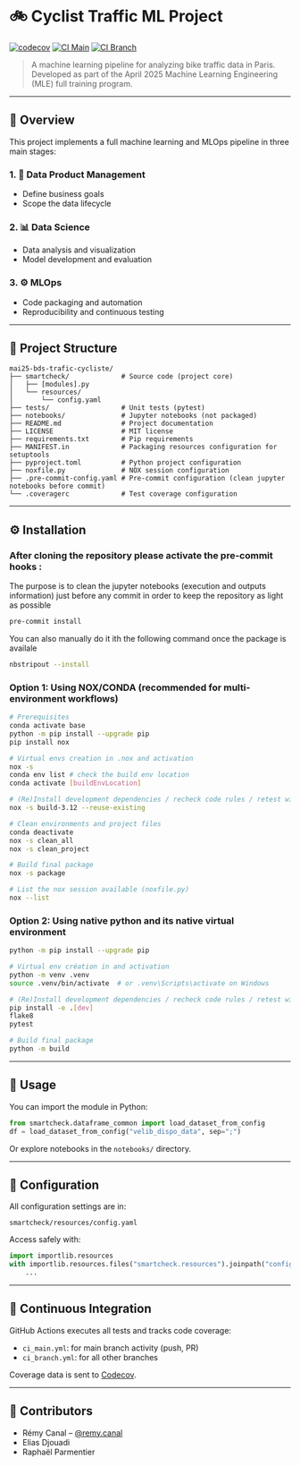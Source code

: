 # 🚲 Cyclist Traffic ML Project

[![codecov](https://codecov.io/gh/zheddhe/mai25-bds-trafic-cycliste/graph/badge.svg?token=6TLD3FM08Z)](https://codecov.io/gh/zheddhe/mai25-bds-trafic-cycliste)
[![CI Main](https://github.com/zheddhe/mai25-bds-trafic-cycliste/actions/workflows/ci_main.yml/badge.svg)](https://github.com/zheddhe/mai25-bds-trafic-cycliste/actions)
[![CI Branch](https://github.com/zheddhe/mai25-bds-trafic-cycliste/actions/workflows/ci_branch.yml/badge.svg)](https://github.com/zheddhe/mai25-bds-trafic-cycliste/actions)

> A machine learning pipeline for analyzing bike traffic data in Paris.  
> Developed as part of the April 2025 Machine Learning Engineering (MLE) full training program.

---

## 🧭 Overview

This project implements a full machine learning and MLOps pipeline in three main stages:

### 1. 📐 Data Product Management
- Define business goals
- Scope the data lifecycle

### 2. 📊 Data Science
- Data analysis and visualization
- Model development and evaluation

### 3. ⚙️ MLOps
- Code packaging and automation
- Reproducibility and continuous testing

---

## 🧱 Project Structure

```
mai25-bds-trafic-cycliste/
├── smartcheck/             # Source code (project core)
│   ├── [modules].py
│   └── resources/
│       └── config.yaml
├── tests/                  # Unit tests (pytest)
├── notebooks/              # Jupyter notebooks (not packaged)
├── README.md               # Project documentation
├── LICENSE                 # MIT license
├── requirements.txt        # Pip requirements
├── MANIFEST.in             # Packaging resources configuration for setuptools
├── pyproject.toml          # Python project configuration
├── noxfile.py              # NOX session configuration
├── .pre-commit-config.yaml # Pre-commit configuration (clean jupyter notebooks before commit)
└── .coveragerc             # Test coverage configuration
```

---

## ⚙️ Installation

### After cloning the repository please activate the pre-commit hooks :
The purpose is to clean the jupyter notebooks (execution and outputs information) just before any commit 
in order to keep the repository as light as possible
```bash
pre-commit install
```
You can also manually do it ith the following command once the package is availale
```bash
nbstripout --install
```

### Option 1: Using NOX/CONDA (recommended for multi-environment workflows)

```bash
# Prerequisites
conda activate base
python -m pip install --upgrade pip
pip install nox

# Virtual envs creation in .nox and activation
nox -s
conda env list # check the build env location
conda activate [buildEnvLocation]

# (Re)Install development dependencies / recheck code rules / retest with coverage
nox -s build-3.12 --reuse-existing

# Clean environments and project files
conda deactivate
nox -s clean_all
nox -s clean_project

# Build final package
nox -s package

# List the nox session available (noxfile.py)
nox --list
```

### Option 2: Using native python and its native virtual environment

```bash
python -m pip install --upgrade pip

# Virtual env création in and activation
python -m venv .venv
source .venv/bin/activate  # or .venv\Scripts\activate on Windows

# (Re)Install development dependencies / recheck code rules / retest with coverage
pip install -e .[dev]
flake8
pytest

# Build final package
python -m build
```

---

## 🚀 Usage

You can import the module in Python:

```python
from smartcheck.dataframe_common import load_dataset_from_config
df = load_dataset_from_config("velib_dispo_data", sep=";")
```

Or explore notebooks in the `notebooks/` directory.

---

## 🔧 Configuration

All configuration settings are in:

```
smartcheck/resources/config.yaml
```

Access safely with:

```python
import importlib.resources
with importlib.resources.files("smartcheck.resources").joinpath("config.yaml").open("r") as f:
    ...
```

---

## 🔄 Continuous Integration

GitHub Actions executes all tests and tracks code coverage:

- `ci_main.yml`: for main branch activity (push, PR)
- `ci_branch.yml`: for all other branches

Coverage data is sent to [Codecov](https://codecov.io/gh/zheddhe/mai25-bds-trafic-cycliste).

---

## 👥 Contributors

- Rémy Canal – [@remy.canal](mailto:remy.canal@live.fr)  
- Elias Djouadi  
- Raphaël Parmentier